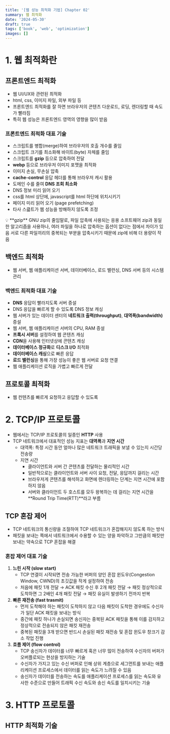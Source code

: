 ```yaml
---
title: '[웹 성능 최적화 기법] Chapter 02'
summary: 웹 최적화
date: '2024-05-30'
draft: true
tags: ['book', 'web', 'optimization']
images: []
---
```


# 1. 웹 최적화란

## 프론트엔드 최적화

- 웹 UI/UX와 관련된 최적화
- html, css, 이미지 파일, 외부 파일 등
- 프론트엔드 최적화를 잘 하면 브라우저의 콘텐츠 다운로드, 로딩, 렌더링할 때 속도가 빨라짐
- 특히 웹 성능은 프론트엔드 영역의 영향을 많이 받음

### 프론트엔드 최적화 대표 기술

- 스크립트를 병합(merge)하여 브라우저의 호출 개수를 줄임
- 스크립트 크기를 최소화해 바이트(byte) 자체를 줄임
- 스크립트를 **gzip** 등으로 압축하여 전달
- **webp** 등으로 브라우저 이미지 포맷을 최적화
- 이미지 손실, 무손실 압축
- **cache-control** 응답 헤더를 통해 브라우저 캐시 활용
- 도메인 수를 줄여 **DNS 조회 최소화**
- DNS 정보 미리 읽어 오기
- css를 html 상단에, javascript를 html 하단에 위치시키기
- 페이지 미리 읽어 오기 (page prefetching)
- 타사 스큷트가 웹 성능을 방해하지 않도록 조정

<aside>
💡 **gzip**
GNU zip의 줄임말로, 파일 압축에 사용되는 응용 소프트웨어
zip과 동일한 알고리즘을 사용하나, 여러 파일을 하나로 압축하는 옵션이 없다는 점에서 차이가 있음
서로 다른 파일끼리의 중복되는 부분을 압축시키기 때문에 zip에 비해 더 용량이 작음

</aside>

## 백엔드 최적화

- 웹 서버, 웹 애플리케이션 서버, 데이터베이스, 로드 밸런싱, DNS 서버 등의 시스템 관리

### 백엔드 최적화 대표 기술

- **DNS** 응답이 빨라지도록 서버 증설
- DNS 응답을 빠르게 할 수 있도록 DNS 정보 캐싱
- 웹 서버가 있는 데이터 센터의 **네트워크 출력(throughput)**, **대역폭(bandwidth)** 증설
- 웹 서버, 웹 애플리케이션 서버의 CPU, RAM 증설
- **프록시 서버**를 설정하여 웹 콘텐츠 캐싱
- **CDN**을 사용해 인터넷상에 콘텐츠 캐싱
- **데이터베이스 정규화**로 **디스크 I/O** 최적화
- **데이터베이스 캐싱**으로 빠른 응답
- **로드 밸런싱**을 통해 가장 성능이 좋은 웹 서버로 요청 연결
- 웹 애플리케이션 로직을 가볍고 빠르게 전달

## 프로토콜 최적화

- 웹 컨텐츠를 빠르게 요청하고 응답할 수 있도록

# 2. TCP/IP 프로토콜

- 웹에서는 TCP/IP 프로토콜의 일종인 **HTTP** 사용
- TCP 네트워크에서 대표적인 성능 지표는 **대역폭**과 **지연 시간**
  - 대역폭: 특정 시간 동안 얼마나 많은 네트워크 트래픽을 보낼 수 있는지 시간당 전송량
  - 지연 시간
    - 클라이언트와 서버 간 콘텐츠를 전달하는 물리적인 시간
    - 일반적으로는 클라이언트와 서버 사이 요청, 전달, 응답까지 걸리는 시간
    - 브라우저게 콘텐츠를 해석하고 화면에 렌더링하는 단계는 지연 시간에 포함하지 않음
    - 서버와 클라이언트 두 호스트를 모두 왕복하는 데 걸리는 지연 시간을 **Round Trip Time(RTT)**라고 부름

## TCP 혼잡 제어

- TCP 네트워크의 통신량을 조절하여 TCP 네트워크가 혼잡해지지 않도록 하는 방식
- 패킷을 보내는 쪽에서 네트워크에서 수용할 수 있는 양을 파악하고 그만큼의 패킷만 보내는 약속으로 TCP 혼잡을 해결

### 혼잡 제어 대표 기술

1. **느린 시작 (slow start)**
   - TCP 연결이 시작되면 전송 가능한 버퍼의 양인 혼잡 윈도우(Congestion Window, CWND)의 초깃값을 작게 설정하여 전송
   - 처음에 패킷 1개 전달 → ACK 패킷 수신 후 2개 패킷 전달 → 패킷 정상적으로 도착하면 그 2배인 4개 패킷 전달 → 패킷 유실이 발생하기 전까지 반복
2. **빠른 재전송 (fast trasmit)**
   - 먼저 도착해야 하는 패킷이 도착하지 않고 다음 패킷이 도착한 경우에도 수신자가 일단 ACK 패킷을 보내는 방식
   - 중간에 패킷 하나가 손실되면 송신자는 중복된 ACK 패킷을 통해 이를 감지하고 정상적으로 전송되지 않은 패킷 재전송
   - 중복된 패킷을 3개 받으면 반드시 손실된 패킷 재전송 및 혼잡 윈도우 창크기 감소 작업 진행
3. **흐름 제어 (flow control)**
   - TCP 송신자가 데이터를 너무 빠르게 혹은 너무 많이 전송하여 수신자의 버퍼가 오버플로되는 현상을 방지하는 기술
   - 수신자가 가지고 있는 수신 버퍼로 인해 상위 계층으로 세그먼트를 보내는 애플리케이션 프로세스에서 데이터를 읽는 속도가 느려질 수 있음
   - 송신자가 데이터를 전송하는 속도를 애플리케이션 프로세스를 읽는 속도와 유사한 수준으로 만들어 트래픽 수신 속도와 송신 속도를 일치시키는 기술

# 3. HTTP 프로토콜

## HTTP 최적화 기술
